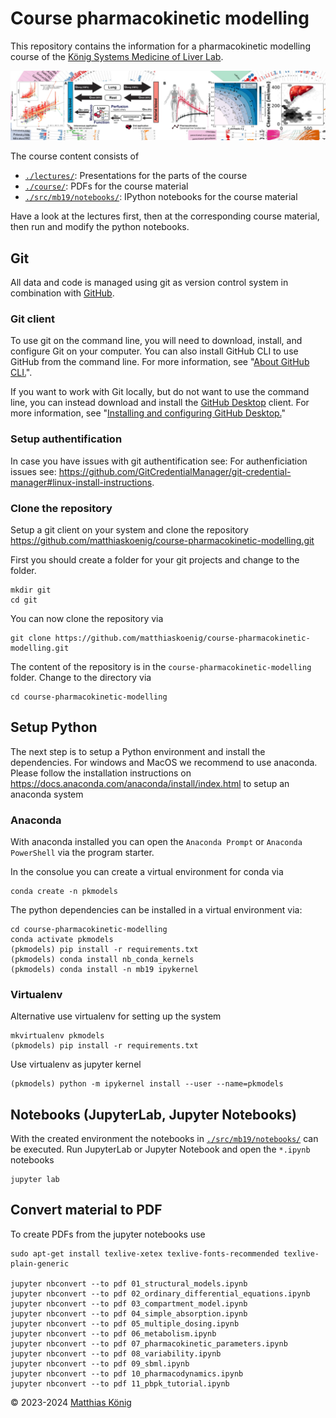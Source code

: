 # Course pharmacokinetic modelling
This repository contains the information for a pharmacokinetic modelling course of the [König Systems Medicine of Liver Lab](https://livermetabolism.com). 

![König lab](./images/banner.png)

The course content consists of
- [`./lectures/`](./lectures/): Presentations for the parts of the course
- [`./course/`](./course/): PDFs for the course material
- [`./src/mb19/notebooks/`](./src/mb19/notebooks/): IPython notebooks for the course material

Have a look at the lectures first, then at the corresponding course material, then run and modify the python notebooks.

## Git
All data and code is managed using git as version control system in combination with [GitHub](https://github.com).

### Git client
To use git on the command line, you will need to download, install, and configure Git on your computer. You can also install GitHub CLI to use GitHub from the command line. For more information, see "[About GitHub CLI.](https://docs.github.com/en/github-cli/github-cli/about-github-cli)".

If you want to work with Git locally, but do not want to use the command line, you can instead download and install the [GitHub Desktop](https://desktop.github.com/) client. For more information, see "[Installing and configuring GitHub Desktop.](https://docs.github.com/en/desktop/installing-and-configuring-github-desktop)"

### Setup authentification
In case you have issues with git authentification see: For authenficiation issues see: https://github.com/GitCredentialManager/git-credential-manager#linux-install-instructions.

### Clone the repository
Setup a git client on your system and clone the repository https://github.com/matthiaskoenig/course-pharmacokinetic-modelling.git

First you should create a folder for your git projects and change to the folder. 
```
mkdir git
cd git
```

You can now clone the repository via
``` 
git clone https://github.com/matthiaskoenig/course-pharmacokinetic-modelling.git
```
The content of the repository is in the `course-pharmacokinetic-modelling` folder. Change to the directory
via
```
cd course-pharmacokinetic-modelling
```

## Setup Python
The next step is to setup a Python environment and install the dependencies. For windows and MacOS we recommend to use anaconda. Please follow the installation instructions on https://docs.anaconda.com/anaconda/install/index.html to setup an anaconda system

### Anaconda
With anaconda installed you can open the `Anaconda Prompt` or `Anaconda PowerShell` via the program starter.

In the consolue you can create a virtual environment for conda via 
```
conda create -n pkmodels
```

The python dependencies can be installed in a virtual environment via:

```
cd course-pharmacokinetic-modelling
conda activate pkmodels
(pkmodels) pip install -r requirements.txt
(pkmodels) conda install nb_conda_kernels
(pkmodels) conda install -n mb19 ipykernel 
```

### Virtualenv
Alternative use virtualenv for setting up the system
```
mkvirtualenv pkmodels
(pkmodels) pip install -r requirements.txt
```
Use virtualenv as jupyter kernel
```
(pkmodels) python -m ipykernel install --user --name=pkmodels
```

## Notebooks (JupyterLab, Jupyter Notebooks)
With the created environment the notebooks in
[`./src/mb19/notebooks/`](./src/mb19/notebooks/)
can be executed. Run JupyterLab or Jupyter Notebook and open the `*.ipynb` notebooks

```
jupyter lab
```

## Convert material to PDF
To create PDFs from the jupyter notebooks use
```
sudo apt-get install texlive-xetex texlive-fonts-recommended texlive-plain-generic

jupyter nbconvert --to pdf 01_structural_models.ipynb
jupyter nbconvert --to pdf 02_ordinary_differential_equations.ipynb
jupyter nbconvert --to pdf 03_compartment_model.ipynb
jupyter nbconvert --to pdf 04_simple_absorption.ipynb
jupyter nbconvert --to pdf 05_multiple_dosing.ipynb
jupyter nbconvert --to pdf 06_metabolism.ipynb
jupyter nbconvert --to pdf 07_pharmacokinetic_parameters.ipynb
jupyter nbconvert --to pdf 08_variability.ipynb
jupyter nbconvert --to pdf 09_sbml.ipynb
jupyter nbconvert --to pdf 10_pharmacodynamics.ipynb
jupyter nbconvert --to pdf 11_pbpk_tutorial.ipynb
```

© 2023-2024 [Matthias König](https://livermetabolism.com)
